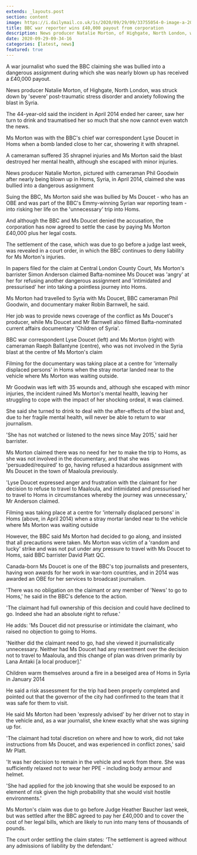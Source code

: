 ```yaml
---
extends: _layouts.post
section: content
image: https://i.dailymail.co.uk/1s/2020/09/29/09/33755054-0-image-a-20_1601367161819.jpg 
title: BBC war reporter wins £40,000 payout from corporation 
description: News producer Natalie Morton, of Highgate, North London, was struck down by severe post-traumatic stress disorder and anxiety following the blast in Homs, Syria, in April 2014. 
date: 2020-09-29-09-34-16 
categories: [latest, news] 
featured: true 
--- 
```

A war journalist who sued the BBC claiming she was bullied into a dangerous assignment during which she was nearly blown up has received a £40,000 payout.

News producer Natalie Morton, of Highgate, North London, was struck down by 'severe' post-traumatic stress disorder and anxiety following the blast in Syria.

The 44-year-old said the incident in April 2014 ended her career, saw her turn to drink and traumatised her so much that she now cannot even watch the news.

Ms Morton was with the BBC's chief war correspondent Lyse Doucet in Homs when a bomb landed close to her car, showering it with shrapnel.

A cameraman suffered 35 shrapnel injuries and Ms Morton said the blast destroyed her mental health, although she escaped with minor injuries. 

News producer Natalie Morton, pictured with cameraman Phil Goodwin after nearly being blown up in Homs, Syria, in April 2014, claimed she was bullied into a dangerous assignment

Suing the BBC, Ms Morton said she was bullied by Ms Doucet - who has an OBE and was part of the BBC's Emmy-winning Syrian war reporting team - into risking her life on the 'unnecessary' trip into Homs.

And although the BBC and Ms Doucet denied the accusation, the corporation has now agreed to settle the case by paying Ms Morton £40,000 plus her legal costs.

The settlement of the case, which was due to go before a judge last week, was revealed in a court order, in which the BBC continues to deny liability for Ms Morton's injuries.

In papers filed for the claim at Central London County Court, Ms Morton's barrister Simon Anderson claimed Bafta-nominee Ms Doucet was 'angry' at her for refusing another dangerous assignment and 'intimidated and pressurised' her into taking a pointless journey into Homs.

Ms Morton had travelled to Syria with Ms Doucet, BBC cameraman Phil Goodwin, and documentary maker Robin Barnwell, he said.

Her job was to provide news coverage of the conflict as Ms Doucet's producer, while Ms Doucet and Mr Barnwell also filmed Bafta-nominated current affairs documentary 'Children of Syria'.

BBC war correspondent Lyse Doucet (left) and Ms Morton (right) with cameraman Raeph Ballantyne (centre), who was not involved in the Syria blast at the centre of Ms Morton's claim

Filming for the documentary was taking place at a centre for 'internally displaced persons' in Homs when the stray mortar landed near to the vehicle where Ms Morton was waiting outside.

Mr Goodwin was left with 35 wounds and, although she escaped with minor injuries, the incident ruined Ms Morton's mental health, leaving her struggling to cope with the impact of her shocking ordeal, it was claimed.

She said she turned to drink to deal with the after-effects of the blast and, due to her fragile mental health, will never be able to return to war journalism.

'She has not watched or listened to the news since May 2015,' said her barrister.

Ms Morton claimed there was no need for her to make the trip to Homs, as she was not involved in the documentary, and that she was 'persuaded/required' to go, having refused a hazardous assignment with Ms Doucet in the town of Maaloula previously.

'Lyse Doucet expressed anger and frustration with the claimant for her decision to refuse to travel to Maaloula, and intimidated and pressurised her to travel to Homs in circumstances whereby the journey was unnecessary,' Mr Anderson claimed.

Filming was taking place at a centre for 'internally displaced persons' in Homs (above, in April 2014) when a stray mortar landed near to the vehicle where Ms Morton was waiting outside

However, the BBC said Ms Morton had decided to go along, and insisted that all precautions were taken. Ms Morton was victim of a 'random and lucky' strike and was not put under any pressure to travel with Ms Doucet to Homs, said BBC barrister David Platt QC.

Canada-born Ms Doucet is one of the BBC's top journalists and presenters, having won awards for her work in war-torn countries, and in 2014 was awarded an OBE for her services to broadcast journalism.

'There was no obligation on the claimant or any member of 'News' to go to Homs,' he said in the BBC's defence to the action.

'The claimant had full ownership of this decision and could have declined to go. Indeed she had an absolute right to refuse.'

He adds: 'Ms Doucet did not pressurise or intimidate the claimant, who raised no objection to going to Homs.

'Neither did the claimant need to go, had she viewed it journalistically unnecessary. Neither had Ms Doucet had any resentment over the decision not to travel to Maaloula, and this change of plan was driven primarily by Lana Antaki [a local producer].'

Children warm themselves around a fire in a beseiged area of Homs in Syria in January 2014

He said a risk assessment for the trip had been properly completed and pointed out that the governor of the city had confirmed to the team that it was safe for them to visit.

He said Ms Morton had been 'expressly advised' by her driver not to stay in the vehicle and, as a war journalist, she knew exactly what she was signing up for.

'The claimant had total discretion on where and how to work, did not take instructions from Ms Doucet, and was experienced in conflict zones,' said Mr Platt.

'It was her decision to remain in the vehicle and work from there. She was sufficiently relaxed not to wear her PPE - including body armour and helmet.

'She had applied for the job knowing that she would be exposed to an element of risk given the high probability that she would visit hostile environments.'

Ms Morton's claim was due to go before Judge Heather Baucher last week, but was settled after the BBC agreed to pay her £40,000 and to cover the cost of her legal bills, which are likely to run into many tens of thousands of pounds.

The court order settling the claim states: 'The settlement is agreed without any admissions of liability by the defendant.'

